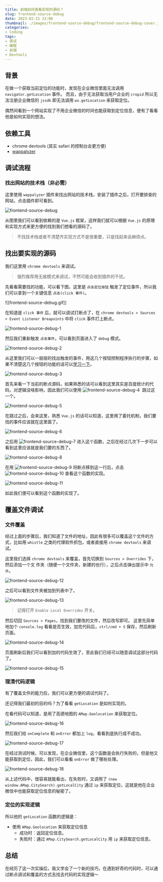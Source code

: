 ```yaml
---
title: 前端如何查看实现的源码？
slug: frontend-source-debug
date: 2023-02-21 23:00
thumbnail: ./images/frontend-source-debug/frontend-source-debug-cover.jpeg
categories:
- Coding
tags:
- 调试
- 编程
- 前端
- Devtools
---
```


## 背景

在做一个获取当前定位的功能时，发现在企业微信里面无法调用 `navigator.getLocation` 事件。
而且，由于无法获取当用户企业的 `cropid` 所以无法注册企业微信的 `jssdk` 即无法调用 `wx.getLocation` 来获取定位。

偶然间看到一个网站实现了不用企业微信的时间也能获取到定位信息，便有了看看他是如何实现的想法。

## 依赖工具

- chrome devtools (其实 safari 的控制台会更方便)
- [wappalyzer](https://www.wappalyzer.com/apps/)

## 调试流程

### 找出网站的技术栈（非必需）

这里使用 `wappalyzer` 插件来找出网站的技术栈，安装了插件之后，打开要排查的网站，点击插件即可看到。

![frontend-source-debug](./images/frontend-source-debug/frontend-source-debug.png)

从图里我们可以看到依赖的是 `Vue.js` 框架，这样我们就可以根据 `Vue.js` 的原理和实现方式来更方便的找到我们想看的源码了。

> 不找技术栈或者不清楚齐实现方式不是很重要，只是找起来会麻烦点。

## 找出要实现的源码

我们这里用 `chrome devtools` 来调试。

> 强烈推荐用无痕模式来调试，不然可能会收到插件的干扰。

先看看需要找的功能，可以看下图，这里是 `点击定位按钮` 触发了定位事件，所以我们可以拿到一个关键信息 `点击(click 事件)`。

![[frontend-source-debug.gif]]

在知道是 `click 事件` 后，就可以调试打断点了，在 `chrome devtools > Sources > Event Listener Breapoints` 中将 `click` 事件打上断点。

![frontend-source-debug-1](./images/frontend-source-debug/frontend-source-debug-1.png)

然后我们重新触发 `点击事件`，可以看到页面进入了 `debug` 模式。

![frontend-source-debug-2](./images/frontend-source-debug/frontend-source-debug-2.png)

从这里我们可以一层层的找出触发的事件，用这几个按钮控制程序执行的步骤，如果不清楚这几个按钮的功能的话可以[学习一下](https://zh.javascript.info/debugging-chrome#gen-zong-zhi-hang)。

![frontend-source-debug-3](./images/frontend-source-debug/frontend-source-debug-3.png)

首先来看一下当前的断点源码，如果熟悉的话可以看到这里其实是百度统计的代码，对逻辑没啥影响，因此我们可以使用 ![frontend-source-debug-4](./images/frontend-source-debug/frontend-source-debug-4.png)  跳过这一个。

![frontend-source-debug-5](./images/frontend-source-debug/frontend-source-debug-5.png)

在跳过之后，会来这里，熟悉 `Vue.js` 的话可以知道，这里用了委托机制，我们要找的事件应该就在这里面了。

![frontend-source-debug-6](./images/frontend-source-debug/frontend-source-debug-6.png)

之后用 ![frontend-source-debug-7](./images/frontend-source-debug/frontend-source-debug-7.png) 进入这个函数，之后在经过几次下一步可以看到这里应该就是我们要的东西了。

![frontend-source-debug-8](./images/frontend-source-debug/frontend-source-debug-8.png)

在用 ![frontend-source-debug-9](./images/frontend-source-debug/frontend-source-debug-9.png) 将断点移到这一行后，点击 ![frontend-source-debug-10](./images/frontend-source-debug/frontend-source-debug-10.png) 查看这个函数的实现。

![frontend-source-debug-11](./images/frontend-source-debug/frontend-source-debug-11.png)

如此我们便可以看到这个函数的实现了。

## 覆盖文件调试

### 文件覆盖

经过上面的步骤后，我们知道了文件的地址，因此有很多可以覆盖这个文件的方式，比如用 `whistle` 之类的代理软件抓包，或者直接用 `chrome devtools` 来调试。

这里我们选择 `chrome devtools` 来覆盖，首先切换到 `Sources > Overrides` 下，然后添加一个文
件夹（随便一个文件夹，新建的也行），之后点击弹出提示中 `允许`。

![frontend-source-debug-12](./images/frontend-source-debug/frontend-source-debug-12.png)

之后可以看到文件夹被加到列表中了。

![frontend-source-debug-13](./images/frontend-source-debug/frontend-source-debug-13.png)

> 记得打开 `Enable Local Overrides` 开关。

然后切回 `Sources > Pages`，找到我们要改的文件，然后改写即可。
这里先简单地加个 `console.log` 看看是否生效，加完代码后，`ctrl/cmd + S` 保存，然后刷新页面。

![frontend-source-debug-14](./images/frontend-source-debug/frontend-source-debug-14.png)

页面刷新后我们可以看到加的代码生效了，至此我们已经可以随意调试这部分代码了。

![frontend-source-debug-15](./images/frontend-source-debug/frontend-source-debug-15.png)

### 理清代码逻辑

有了覆盖文件的能力后，我们可以更方便的调试代码了。

还记得我们最初的目的吗？为了看看 `getLocation` 是如何实现的。

在看代码可以知道，是用了高德地图的 `AMap.Geolocation` 来获取定位。

![frontend-source-debug-16](./images/frontend-source-debug/frontend-source-debug-16.png)

然后我们给 `onComplete` 和 `onError` 都加上 `log`，看看到底执行成不成功。

![frontend-source-debug-17](./images/frontend-source-debug/frontend-source-debug-17.png)

在经过测试时候，可以发现，在企业微信里，这个函数是会执行失败的，但是他又能获取到定位，因此，我们可以看看 `onError` 做了哪些处理。

![frontend-source-debug-18](./images/frontend-source-debug/frontend-source-debug-18.png)

从上述代码中，很容易就能看出，在失败时，又调用了 `(new window.AMap.CitySearch).getLocalCity` 通过 `ip` 来获取定位，这就是他在企业微信中也能获取定位信息的秘密了。

### 定位的实现逻辑

所以他的 `getLocation` 函数的逻辑是：

- 使用 `AMap.Geolocation` 来获取定位信息
  - 成功时：返回定位信息。
  - 失败时：通过 `AMap.CitySearch.getLocalCity` 用 `ip` 来获取定位信息。

## 总结

在经历了这一次实操后，我又学会了一个新的技巧，在遇到好奇的代码时，可以通过断点调试和覆盖的方式去找去代码的实现逻辑～
